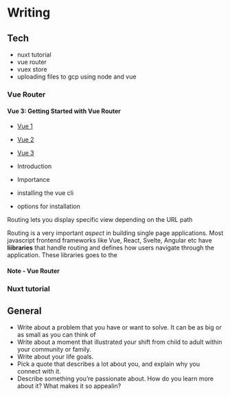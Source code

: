 # Writing

## Tech

- nuxt tutorial
- vue router
- vuex store
- uploading files to gcp using node and vue

### Vue Router

#### Vue 3: Getting Started with Vue Router

- [Vue 1](https://www.vuemastery.com/blog/vue-router-a-tutorial-for-vue-3/)
- [Vue 2](https://vueschool.io/articles/vuejs-tutorials/how-to-use-vue-router-a-complete-tutorial/)
- [Vue 3](https://www.vuemastery.com/courses/vue-3-essentials/teleport/)

- Introduction
- Importance
- installing the vue cli
- options for installation

Routing lets you display specific view depending on the URL path

Routing is a very important *aspect* in building single page applications.
Most javascript frontend frameworks like Vue, React, Svelte, Angular etc have **liibraries** that handle routing
and defines how users navigate through the application. These libraries goes to the 

#### Note - Vue Router



### Nuxt tutorial



## General

- Write about a problem that you have or want to solve. It can be as big or as small as you can think of
- Write about a moment that illustrated your shift from child to adult within your community or family.
- Write about your life goals.
- Pick a quote that describes a lot about you, and explain why you connect with it.
- Describe something you’re passionate about. How do you learn more about it? What makes it so appealin?